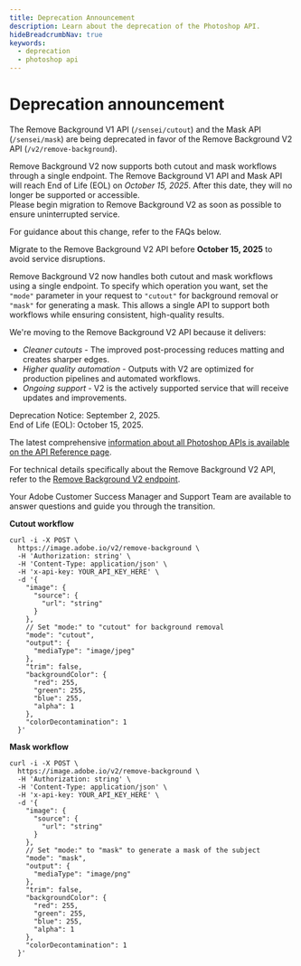 ```yaml
---
title: Deprecation Announcement
description: Learn about the deprecation of the Photoshop API.
hideBreadcrumbNav: true
keywords:
  - deprecation
  - photoshop api
---
```


# Deprecation announcement

The Remove Background V1 API (`/sensei/cutout`) and the Mask API (`/sensei/mask`) are being deprecated in favor of the Remove Background V2 API (`/v2/remove-background`).

Remove Background V2 now supports both cutout and mask workflows through a single endpoint. The Remove Background V1 API and Mask API will reach End of Life (EOL) on *October 15, 2025*. After this date, they will no longer be supported or accessible.  
Please begin migration to Remove Background V2 as soon as possible to ensure uninterrupted service.

For guidance about this change, refer to the FAQs below.

<Accordion>

<AccordionItem header="What Should I Do?" isChevronIcon position="right" iconColor="#1473E6">

Migrate to the Remove Background V2 API before **October 15, 2025** to avoid service disruptions.  

Remove Background V2 now handles both cutout and mask workflows using a single endpoint. To specify which operation you want, set the `"mode"` parameter in your request to `"cutout"` for background removal or `"mask"` for generating a mask. This allows a single API to support both workflows while ensuring consistent, high-quality results.

</AccordionItem>

<AccordionItem header="Why Is Adobe Making This Change?" isChevronIcon position="right" iconColor="#1473E6">

We're moving to the Remove Background V2 API because it delivers:

* *Cleaner cutouts* - The improved post-processing reduces matting and creates sharper edges.  
* *Higher quality automation* - Outputs with V2 are optimized for production pipelines and automated workflows.  
* *Ongoing support* - V2 is the actively supported service that will receive updates and improvements.

</AccordionItem>

<AccordionItem header="When Is This Happening?" isChevronIcon position="right" iconColor="#1473E6">

Deprecation Notice: September 2, 2025.  
End of Life (EOL): October 15, 2025.

</AccordionItem>

<AccordionItem header="Where Can I Find Resources?" isChevronIcon position="right" iconColor="#1473E6">

The latest comprehensive [information about all Photoshop APIs is available on the API Reference page](https://developer.adobe.com/firefly-services/docs/photoshop/api/#operation/removeBackground).  

For technical details specifically about the Remove Background V2 API, refer to the [Remove Background V2 endpoint](https://image.adobe.io/v2/remove-background).

</AccordionItem>

<AccordionItem header="Who Can Help Me With Migration?" isChevronIcon position="right" iconColor="#1473E6">

Your Adobe Customer Success Manager and Support Team are available to answer questions and guide you through the transition.

</AccordionItem>

<AccordionItem header="Can I see any newer example requests?" isChevronIcon position="right" iconColor="#1473E6">

**Cutout workflow**

```shell
curl -i -X POST \
  https://image.adobe.io/v2/remove-background \
  -H 'Authorization: string' \
  -H 'Content-Type: application/json' \
  -H 'x-api-key: YOUR_API_KEY_HERE' \
  -d '{
    "image": {
      "source": {
        "url": "string"
      }
    },
    // Set "mode:" to "cutout" for background removal
    "mode": "cutout",  
    "output": {
      "mediaType": "image/jpeg"
    },
    "trim": false,
    "backgroundColor": {
      "red": 255,
      "green": 255,
      "blue": 255,
      "alpha": 1
    },
    "colorDecontamination": 1
  }'
```

**Mask workflow**

```shell
curl -i -X POST \
  https://image.adobe.io/v2/remove-background \
  -H 'Authorization: string' \
  -H 'Content-Type: application/json' \
  -H 'x-api-key: YOUR_API_KEY_HERE' \
  -d '{
    "image": {
      "source": {
        "url": "string"
      }
    },
    // Set "mode:" to "mask" to generate a mask of the subject
    "mode": "mask",  
    "output": {
      "mediaType": "image/png"
    },
    "trim": false,
    "backgroundColor": {
      "red": 255,
      "green": 255,
      "blue": 255,
      "alpha": 1
    },
    "colorDecontamination": 1
  }'
```

</AccordionItem>

</Accordion>
